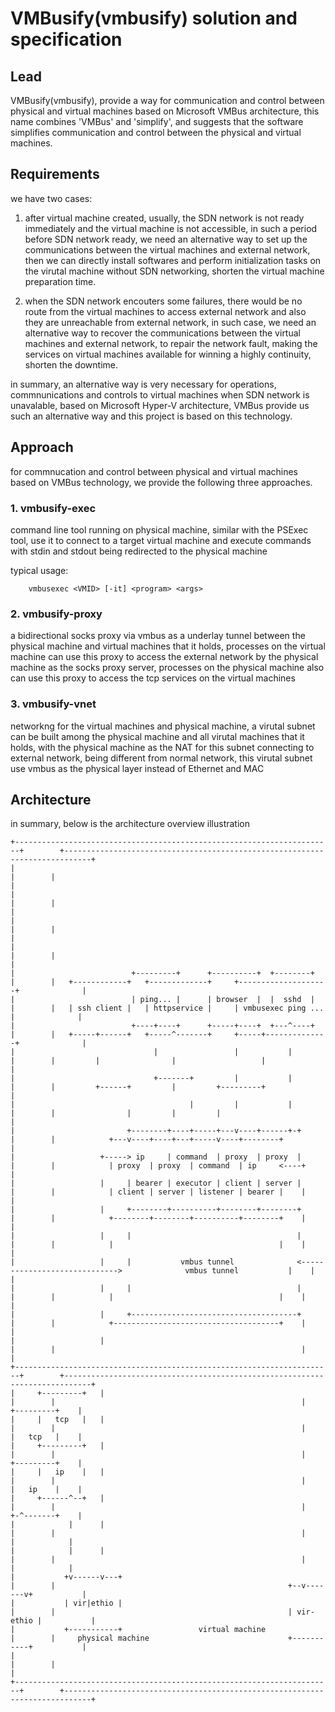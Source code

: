 
# VMBusify(vmbusify) solution and specification

## Lead

VMBusify(vmbusify), provide a way for communication and control between physical and virtual machines based on Microsoft VMBus architecture, this name combines 'VMBus' and 'simplify', and suggests that the software simplifies communication and control between the physical and virtual machines.

## Requirements

we have two cases:

1. after virtual machine created, usually, the SDN network is not ready immediately and the virtual machine is not accessible, in such a period before SDN network ready, we need an alternative way to set up the communications between the virtual machines and external network, then we can directly install softwares and perform initialization tasks on the virutal machine without SDN networking, shorten the virtual machine preparation time.

2. when the SDN network encouters some failures, there would be no route from the virtual machines to access external network and also they are unreachable from external network, in such case, we need an alternative way to recover the communications between the virtual machines and external network, to repair the network fault, making the services on virtual machines available for winning a highly continuity, shorten the downtime.

in summary, an alternative way is very necessary for operations, commnunications and controls to virtual machines when SDN network is unavalable, based on Microsoft Hyper-V architecture, VMBus provide us such an alternative way and this project is based on this technology.

## Approach

for commnucation and control between physical and virtual machines based on VMBus technology, we provide the following three approaches.


### 1. vmbusify-exec

command line tool running on physical machine, similar with the PSExec tool, use it to connect to a target virtual machine and execute commands with stdin and stdout being redirected to the physical machine

typical usage:

		vmbusexec <VMID> [-it] <program> <args>

### 2. vmbusify-proxy

a bidirectional socks proxy via vmbus as a underlay tunnel between the physical machine and virtual machines that it holds,	processes on the virtual machine can use this proxy to access the external network by the physical machine as the socks proxy server,	processes on the physical machine also can use this proxy to access the tcp services on the virtual machines

### 3. vmbusify-vnet

networkng for the virtual machines and physical machine, a virutal subnet can be built among the physical machine and all virutal machines that it holds, with the physical machine as the NAT for this subnet connecting to external network, being different from normal network, this virutal subnet use vmbus as the physical layer instead of Ethernet and MAC

## Architecture

in summary, below is the architecture overview illustration

```
+-----------------------------------------------------------------------+        +----------------------------------------------------------------------------+
|                                                                       |        |                                                                            |
|                                                                       |        |                                                                            |
|                                                                       |        |                                                                            |
|                                                                       |        |                                                                            |
|                          +---------+      +----------+  +--------+    |        |   +------------+   +-------------+     +--------------------+              |
|                          | ping... |      | browser  |  |  sshd  |    |        |   | ssh client |   | httpservice |     | vmbusexec ping ... |              |
|                          +----+----+      +-----+----+  +---^----+    |        |   +-----+------+   +-----^-------+     +-----+--------------+              |
|                               |                 |           |         |        |         |                |                   |                             |
|                               +-------+         |           |         |        |         +------+         |         +---------+                             |
|                                       |         |           |         |        |                |         |         |                                       |
|                         +--------+----+-----+---v----+------+-+       |        |            +---v----+----+---+-----v----+--------+                         |
|                   +-----> ip     | command  | proxy  | proxy  |       |        |            | proxy  | proxy  | command  | ip     <----+                    |
|                   |     | bearer | executor | client | server |       |        |            | client | server | listener | bearer |    |                    |
|                   |     +--------+----------+--------+--------+       |        |            +--------+--------+----------+--------+    |                    |
|                   |     |                                     |       |        |            |                                     |    |                    |
|                   |     |           vmbus tunnel              <----------------------------->              vmbus tunnel           |    |                    |
|                   |     |                                     |       |        |            |                                     |    |                    |
|                   |     +-------------------------------------+       |        |            +-------------------------------------+    |                    |
|                   |                                                   |        |                                                       |                    |
+-----------------------------------------------------------------------+        +----------------------------------------------------------------------------+
|     +---------+   |                                                   |        |                                                       |     +---------+    |
|     |   tcp   |   |                                                   |        |                                                       |     |   tcp   |    |
|     +---------+   |                                                   |        |                                                       |     +---------+    |
|     |   ip    |   |                                                   |        |                                                       |     |   ip    |    |
|     +------^--+   |                                                   |        |                                                       |     +-^-------+    |
|            |      |                                                   |        |                                                       |       |            |
|            |      |                                                   |        |                                                       |       |            |
|           +v------v---+                                               |        |                                                    +--v-------v+           |
|           | vir|ethio |                                               |        |                                                    | vir-ethio |           |
|           +-----------+                 virtual machine               |        |     physical machine                               +-----------+           |
|                                                                       |        |                                                                            |
+-----------------------------------------------------------------------+        +----------------------------------------------------------------------------+

```
